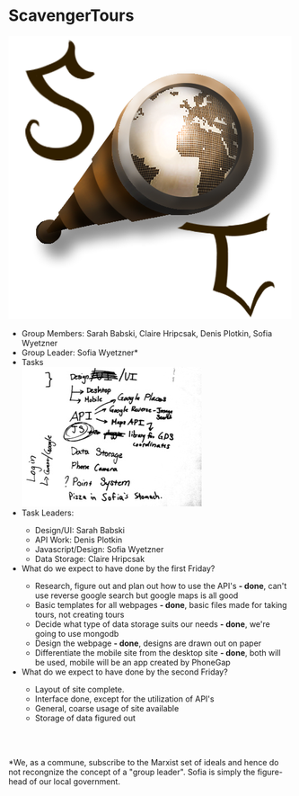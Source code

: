 ScavengerTours
==============
<img src="/static/img/scavengertourlogo.png" alt="logo">

<ul>
  <li>Group Members: Sarah Babski, Claire Hripcsak, Denis Plotkin, Sofia Wyetzner</li>
  <li>Group Leader: Sofia Wyetzner*</li>
  <li>Tasks</li>
  <img src="plan.jpg" alt="plan">
  <li>Task Leaders:</li>
  
  <ul>
    <li>Design/UI: Sarah Babski</li>
    <li>API Work: Denis Plotkin</li>
    <li>Javascript/Design: Sofia Wyetzner</li>
    <li>Data Storage: Claire Hripcsak</li>
  </ul>
  
  <li>What do we expect to have done by the first Friday?</li>
  
  <ul>
    <li> Research, figure out and plan out how to use the API's <strong> - done</strong>, can't use reverse google search but google maps is all good</li>
    <li> Basic templates for all webpages <strong> - done</strong>, basic files made for taking tours, not creating tours </li>
    <li> Decide what type of data storage suits our needs <strong> - done</strong>, we're going to use mongodb </li>
    <li> Design the webpage <strong> - done</strong>, designs are drawn out on paper</li>
    <li> Differentiate the mobile site from the desktop site <strong> - done</strong>, both will be used, mobile will be an app created by PhoneGap</li>
  </ul>

  <li> What do we expect to have done by the second Friday?</li>
  <ul>
    <li> Layout of site complete. </li>
    <li> Interface done, except for the utilization of API's </li>
    <li> General, coarse usage of site available </li>
    <li> Storage of data figured out </li>
  </ul>
  
</ul>


<br><br>

*We, as a commune, subscribe to the Marxist set of ideals and hence do not recongnize the concept of a "group leader". Sofia is simply the figure-head of our local government.    
